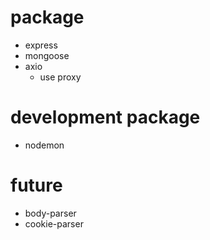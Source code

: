 # package
- express
- mongoose
- axio
    - use proxy

# development package
- nodemon

# future
- body-parser
- cookie-parser